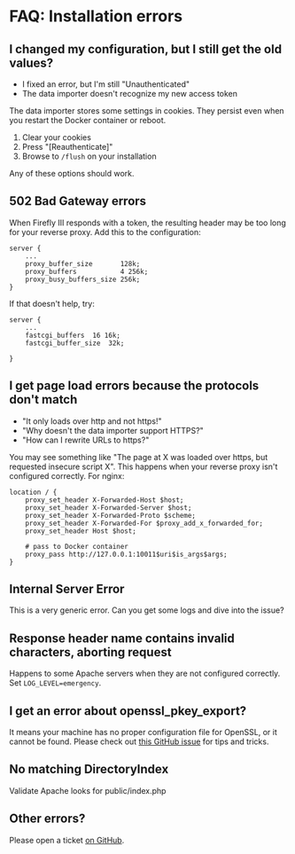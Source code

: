 # FAQ: Installation errors

## I changed my configuration, but I still get the old values?

- I fixed an error, but I'm still "Unauthenticated"
- The data importer doesn't recognize my new access token

The data importer stores some settings in cookies. They persist even when you restart the Docker container or reboot.

1. Clear your cookies
2. Press "\[Reauthenticate\]"
3. Browse to `/flush` on your installation

Any of these options should work.

## 502 Bad Gateway errors

When Firefly III responds with a token, the resulting header may be too long for your reverse proxy. Add this to the configuration:

```
server {
    ...
    proxy_buffer_size       128k;
    proxy_buffers           4 256k;
    proxy_busy_buffers_size 256k;
}
```

If that doesn't help, try:

```
server {
    ...
    fastcgi_buffers  16 16k;
    fastcgi_buffer_size  32k;
    
}
```

## I get page load errors because the protocols don't match

* "It only loads over http and not https!"
* "Why doesn't the data importer support HTTPS?"
* "How can I rewrite URLs to https?"

You may see something like "The page at X was loaded over https, but requested insecure script X". This happens when your reverse proxy isn't configured correctly. For nginx:

```
location / {
	proxy_set_header X-Forwarded-Host $host;
	proxy_set_header X-Forwarded-Server $host;
	proxy_set_header X-Forwarded-Proto $scheme;
	proxy_set_header X-Forwarded-For $proxy_add_x_forwarded_for;
	proxy_set_header Host $host;

	# pass to Docker container
	proxy_pass http://127.0.0.1:10011$uri$is_args$args;
}
```

## Internal Server Error

This is a very generic error. Can you get some logs and dive into the issue?


## Response header name contains invalid characters, aborting request

Happens to some Apache servers when they are not configured correctly. Set `LOG_LEVEL=emergency`.


## I get an error about openssl\_pkey\_export?

It means your machine has no proper configuration file for OpenSSL, or it cannot be found. Please check out [this GitHub issue](https://github.com/firefly-iii/firefly-iii/issues/1384) for tips and tricks.

## No matching DirectoryIndex

Validate Apache looks for public/index.php

## Other errors?

Please open a ticket [on GitHub](https://github.com/firefly-iii/firefly-iii/).
